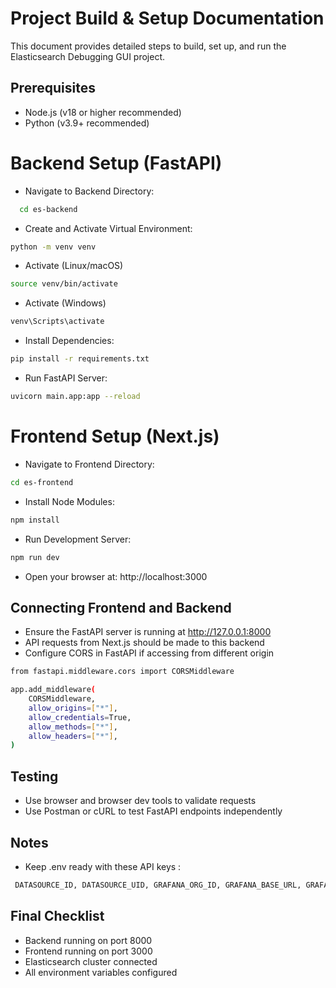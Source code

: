 # Project Build & Setup Documentation
This document provides detailed steps to build, set up, and run the Elasticsearch Debugging GUI project.

## Prerequisites
- Node.js (v18 or higher recommended)
- Python (v3.9+ recommended)

# Backend Setup (FastAPI)
- Navigate to Backend Directory:

```bash
  cd es-backend
```
- Create and Activate Virtual Environment:
```bash
python -m venv venv
```

-  Activate (Linux/macOS)
```bash
source venv/bin/activate
```

- Activate (Windows)
```bash
venv\Scripts\activate
```

- Install Dependencies:
```bash
pip install -r requirements.txt
```

- Run FastAPI Server:
```bash
uvicorn main.app:app --reload
```

# Frontend Setup (Next.js)

- Navigate to Frontend Directory:
```bash
cd es-frontend
```
- Install Node Modules:
```bash
npm install
```
- Run Development Server:
```bash
npm run dev
```
- Open your browser at: http://localhost:3000

## Connecting Frontend and Backend
- Ensure the FastAPI server is running at http://127.0.0.1:8000
- API requests from Next.js should be made to this backend
- Configure CORS in FastAPI if accessing from different origin

```bash
from fastapi.middleware.cors import CORSMiddleware

app.add_middleware(
    CORSMiddleware,
    allow_origins=["*"],
    allow_credentials=True,
    allow_methods=["*"],
    allow_headers=["*"],
)

```
## Testing
- Use browser and browser dev tools to validate requests
- Use Postman or cURL to test FastAPI endpoints independently

## Notes
- Keep .env  ready with these API keys :
```bash
 DATASOURCE_ID, DATASOURCE_UID, GRAFANA_ORG_ID, GRAFANA_BASE_URL, GRAFANA_API_TOKEN, OPENAI_URL, OPENAI_API_KEY, RED_API_TOKEN
```

## Final Checklist
- Backend running on port 8000
- Frontend running on port 3000
- Elasticsearch cluster connected
- All environment variables configured

